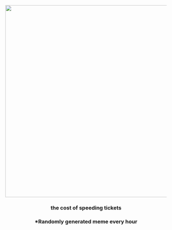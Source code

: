 <p align="center">
        <img src="https://i.redd.it/gkex3uw5rk591.jpg" width="600" height="600">
        </p>
        <h3 align="center">the cost of speeding tickets</h3>
        <h3 align="center">*Randomly generated meme every hour</h3>
    